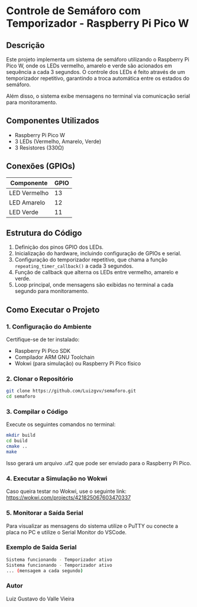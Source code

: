 # Controle de Semáforo com Temporizador - Raspberry Pi Pico W

## Descrição

Este projeto implementa um sistema de semáforo utilizando o Raspberry Pi Pico W, onde os LEDs vermelho, amarelo e verde são acionados em sequência a cada 3 segundos. O controle dos LEDs é feito através de um temporizador repetitivo, garantindo a troca automática entre os estados do semáforo.

Além disso, o sistema exibe mensagens no terminal via comunicação serial para monitoramento.

## Componentes Utilizados

- Raspberry Pi Pico W
- 3 LEDs (Vermelho, Amarelo, Verde)
- 3 Resistores (330Ω)

## Conexões (GPIOs)

| Componente     | GPIO  |
|----------------|-------|
| LED Vermelho   | 13    |
| LED Amarelo    | 12    |
| LED Verde      | 11    |

## Estrutura do Código

1. Definição dos pinos GPIO dos LEDs.
2. Inicialização do hardware, incluindo configuração de GPIOs e serial.
3. Configuração do temporizador repetitivo, que chama a função `repeating_timer_callback()` a cada 3 segundos.
4. Função de callback que alterna os LEDs entre vermelho, amarelo e verde.
5. Loop principal, onde mensagens são exibidas no terminal a cada segundo para monitoramento.

## Como Executar o Projeto

### 1. Configuração do Ambiente

Certifique-se de ter instalado:

- Raspberry Pi Pico SDK
- Compilador ARM GNU Toolchain
- Wokwi (para simulação) ou Raspberry Pi Pico físico

### 2. Clonar o Repositório

```bash
git clone https://github.com/Luizgvv/semaforo.git
cd semaforo
```
### 3. Compilar o Código

Execute os seguintes comandos no terminal:

```bash
mkdir build
cd build
cmake ..
make
```
Isso gerará um arquivo .uf2 que pode ser enviado para o Raspberry Pi Pico.

### 4. Executar a Simulação no Wokwi
Caso queira testar no Wokwi, use o seguinte link:
https://wokwi.com/projects/421825067603470337

### 5. Monitorar a Saída Serial
Para visualizar as mensagens do sistema utilize o PuTTY ou conecte a placa no PC e utilize o Serial Monitor do VSCode.

### Exemplo de Saída Serial
```bash
Sistema funcionando - Temporizador ativo
Sistema funcionando - Temporizador ativo
... (mensagem a cada segundo)
```
### Autor
Luiz Gustavo do Valle Vieira